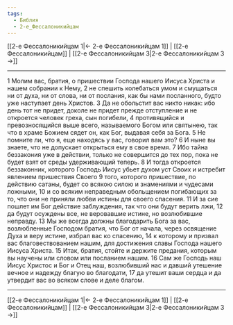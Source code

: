 ```yaml
---
tags:
  - Библия
  - 2-е_Фессалоникийцам
---
```

[[2-е Фессалоникийцам 1|← 2-е Фессалоникийцам 1]] | [[2-е Фессалоникийцам]] | [[2-е Фессалоникийцам 3|2-е Фессалоникийцам 3 →]]

---
1 Молим вас, братия, о пришествии Господа нашего Иисуса Христа и нашем собрании к Нему,
2 не спешить колебаться умом и смущаться ни от духа, ни от слова, ни от послания, как бы нами посланного, будто уже наступает день Христов.
3 Да не обольстит вас никто никак: ибо день тот не придет, доколе не придет прежде отступление и не откроется человек греха, сын погибели,
4 противящийся и превозносящийся выше всего, называемого Богом или святынею, так что в храме Божием сядет он, как Бог, выдавая себя за Бога.
5 Не помните ли, что я, еще находясь у вас, говорил вам это?
6 И ныне вы знаете, что не допускает открыться ему в свое время.
7 Ибо тайна беззакония уже в действии, только не совершится до тех пор, пока не будет взят от среды удерживающий теперь.
8 И тогда откроется беззаконник, которого Господь Иисус убьет духом уст Своих и истребит явлением пришествия Своего
9 того, которого пришествие, по действию сатаны, будет со всякою силою и знамениями и чудесами ложными,
10 и со всяким неправедным обольщением погибающих за то, что они не приняли любви истины для своего спасения.
11 И за сие пошлет им Бог действие заблуждения, так что они будут верить лжи,
12 да будут осуждены все, не веровавшие истине, но возлюбившие неправду.
13 Мы же всегда должны благодарить Бога за вас, возлюбленные Господом братия, что Бог от начала, через освящение Духа и веру истине, избрал вас ко спасению,
14 к которому и призвал вас благовествованием нашим, для достижения славы Господа нашего Иисуса Христа.
15 Итак, братия, стойте и держите предания, которым вы научены или словом или посланием нашим.
16 Сам же Господь наш Иисус Христос и Бог и Отец наш, возлюбивший нас и давший утешение вечное и надежду благую во благодати,
17 да утешит ваши сердца и да утвердит вас во всяком слове и деле благом.

---
[[2-е Фессалоникийцам 1|← 2-е Фессалоникийцам 1]] | [[2-е Фессалоникийцам]] | [[2-е Фессалоникийцам 3|2-е Фессалоникийцам 3 →]]
